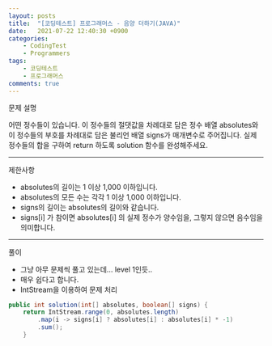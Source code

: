```yaml
---
layout: posts
title:  "[코딩테스트] 프로그래머스 - 음양 더하기(JAVA)"
date:   2021-07-22 12:40:30 +0900
categories: 
    - CodingTest 
    - Programmers
tags:
    - 코딩테스트
    - 프로그래머스
comments: true
---
```

문제 설명

어떤 정수들이 있습니다. 이 정수들의 절댓값을 차례대로 담은 정수 배열 absolutes와 이 정수들의 부호를 차례대로 담은 불리언 배열 signs가 매개변수로 주어집니다. 
실제 정수들의 합을 구하여 return 하도록 solution 함수를 완성해주세요.

---
제한사항
- absolutes의 길이는 1 이상 1,000 이하입니다.
- absolutes의 모든 수는 각각 1 이상 1,000 이하입니다.
- signs의 길이는 absolutes의 길이와 같습니다.
- signs[i] 가 참이면 absolutes[i] 의 실제 정수가 양수임을, 그렇지 않으면 음수임을 의미합니다.

---
풀이 
- 그냥 아무 문제씩 풀고 있는데... level 1인듯..
- 매우 쉽다고 합니다.
- IntStream을 이용하여 문제 처리


```java
public int solution(int[] absolutes, boolean[] signs) {
    return IntStream.range(0, absolutes.length)
        .map(i -> signs[i] ? absolutes[i] : absolutes[i] * -1)
        .sum();
    }
```